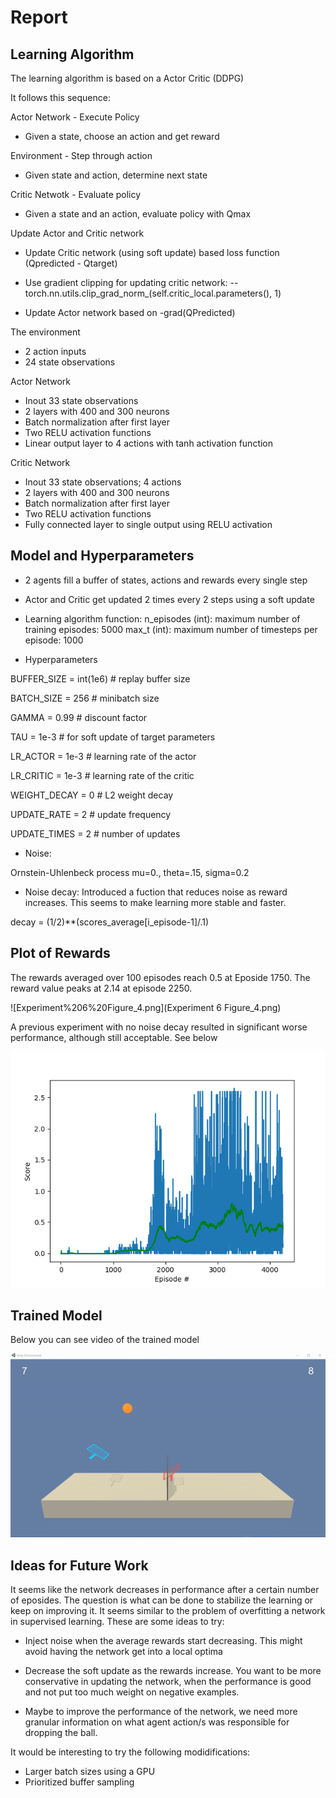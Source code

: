 # Report

## Learning Algorithm

The learning algorithm is based on a Actor Critic (DDPG)

It follows this sequence:

Actor Network - Execute Policy

- Given a state, choose an action and get reward

Environment - Step through action

- Given state and action, determine next state

Critic Netwotk - Evaluate policy

- Given a state and an action, evaluate policy with Qmax

Update Actor and Critic network

- Update Critic network (using soft update) based loss function (Qpredicted - Qtarget)

- Use gradient clipping for updating critic network:
-- torch.nn.utils.clip_grad_norm_(self.critic_local.parameters(), 1)

- Update Actor network based on -grad(QPredicted)

The environment

- 2 action inputs
- 24 state observations

Actor Network

- Inout 33 state observations
- 2 layers with 400 and 300 neurons
- Batch normalization after first layer
- Two RELU activation functions
- Linear output layer to 4 actions with tanh activation function

Critic Network

- Inout 33 state observations; 4 actions
- 2 layers with 400 and 300 neurons
- Batch normalization after first layer
- Two RELU activation functions
- Fully connected layer to single output using RELU activation



## Model and Hyperparameters

- 2 agents fill a buffer of states, actions and rewards every single step
- Actor and Critic get updated 2 times every 2 steps using a soft update

- Learning algorithm function:
        n_episodes (int): maximum number of training episodes: 5000
        max_t (int): maximum number of timesteps per episode: 1000

- Hyperparameters
            
BUFFER_SIZE = int(1e6)  # replay buffer size

BATCH_SIZE = 256        # minibatch size

GAMMA = 0.99            # discount factor

TAU = 1e-3              # for soft update of target parameters

LR_ACTOR = 1e-3         # learning rate of the actor 

LR_CRITIC = 1e-3        # learning rate of the critic

WEIGHT_DECAY = 0        # L2 weight decay

UPDATE_RATE = 2         # update frequency

UPDATE_TIMES = 2      # number of updates 


- Noise:

Ornstein-Uhlenbeck process
mu=0., theta=.15, sigma=0.2

- Noise decay: Introduced a fuction that reduces noise as reward increases. This seems to make learning more stable and faster. 

decay = (1/2)**(scores_average[i_episode-1]/.1)


## Plot of Rewards

The rewards averaged over 100 episodes reach 0.5 at Eposide 1750. The reward value peaks at 2.14 at episode 2250.

![Experiment%206%20Figure_4.png](Experiment 6 Figure_4.png)


A previous experiment with no noise decay resulted in significant worse performance, although still acceptable. See below

![Figure_6.png](Figure_6.png)



## Trained Model

Below you can see video of the trained model 

![Experiment%207-15.gif](Experiment_7-15.gif)



## Ideas for Future Work

It seems like the network decreases in performance after a certain number of eposides. The question is what can be done to stabilize the learning or keep on improving it. It seems similar to the problem of overfitting a network in supervised learning. These are some ideas to try:

- Inject noise when the average rewards start decreasing. This might avoid having the network get into a local optima

- Decrease the soft update as the rewards increase. You want to be more conservative in updating the network, when the performance is good and not put too much weight on negative examples. 

- Maybe to improve the performance of the network, we need more granular information on what agent action/s was responsible for dropping the ball. 


It would be interesting to try the following modidifications:

- Larger batch sizes using a GPU
- Prioritized buffer sampling

